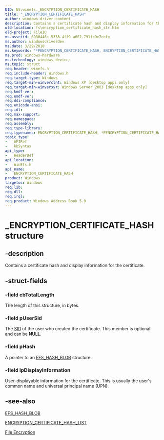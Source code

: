 ```yaml
---
UID: NS:winefs._ENCRYPTION_CERTIFICATE_HASH
title: "_ENCRYPTION_CERTIFICATE_HASH"
author: windows-driver-content
description: Contains a certificate hash and display information for the certificate.
old-location: fs\encryption_certificate_hash_str.htm
old-project: FileIO
ms.assetid: 6930446c-5338-4ff9-a662-791fc9e7cefe
ms.author: windowsdriverdev
ms.date: 3/29/2018
ms.keywords: "*PENCRYPTION_CERTIFICATE_HASH, ENCRYPTION_CERTIFICATE_HASH, ENCRYPTION_CERTIFICATE_HASH structure [Files], PENCRYPTION_CERTIFICATE_HASH, PENCRYPTION_CERTIFICATE_HASH structure pointer [Files], _ENCRYPTION_CERTIFICATE_HASH, _win32_encryption_certificate_hash_str, base.encryption_certificate_hash_str, fs.encryption_certificate_hash_str, winefs/ENCRYPTION_CERTIFICATE_HASH, winefs/PENCRYPTION_CERTIFICATE_HASH"
ms.prod: windows-hardware
ms.technology: windows-devices
ms.topic: struct
req.header: winefs.h
req.include-header: Windows.h
req.target-type: Windows
req.target-min-winverclnt: Windows XP [desktop apps only]
req.target-min-winversvr: Windows Server 2003 [desktop apps only]
req.kmdf-ver: 
req.umdf-ver: 
req.ddi-compliance: 
req.unicode-ansi: 
req.idl: 
req.max-support: 
req.namespace: 
req.assembly: 
req.type-library: 
req.typenames: ENCRYPTION_CERTIFICATE_HASH, *PENCRYPTION_CERTIFICATE_HASH
topic_type:
-	APIRef
-	kbSyntax
api_type:
-	HeaderDef
api_location:
-	WinEfs.h
api_name:
-	ENCRYPTION_CERTIFICATE_HASH
product: Windows
targetos: Windows
req.lib: 
req.dll: 
req.irql: 
req.product: Windows Address Book 5.0
---
```


# _ENCRYPTION_CERTIFICATE_HASH structure


## -description


Contains a certificate hash and display information for the certificate.


## -struct-fields




### -field cbTotalLength

The length of this structure, in bytes.


### -field pUserSid

The <a href="https://msdn.microsoft.com/library/windows/hardware/ff556740">SID</a> of the user who created the certificate. This member is optional and can be <b>NULL</b>.


### -field pHash

A pointer to an 
<a href="https://msdn.microsoft.com/23a172be-6e94-4a1f-afde-fc9437443c7a">EFS_HASH_BLOB</a> structure.


### -field lpDisplayInformation

User-displayable information for the certificate.  This is usually the user's common name and universal principal name (UPN).


## -see-also




<a href="https://msdn.microsoft.com/23a172be-6e94-4a1f-afde-fc9437443c7a">EFS_HASH_BLOB</a>



<a href="https://msdn.microsoft.com/988159b3-3cb9-4a4d-9c68-ebfb309cff25">ENCRYPTION_CERTIFICATE_HASH_LIST</a>



<a href="https://msdn.microsoft.com/5f20109f-727d-44a9-90a1-0adc19b00d28">File Encryption</a>
 

 

